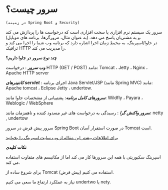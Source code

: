 # **سرور چیست؟**   
    (در زمینه Spring Boot و Security)

سرور یک سیستم نرم افزاری یا سخت افزاری است که درخواست ها را پردازش می کند و به مشتریان پاسخ می دهد. (به عنوان مثال، مرورگرها، برنامه های موبایل).            
    در جاوا/اسپرینگ، به محیط زمان اجرا اشاره دارد که برنامه وب شما را اجرا می کند و ترافیک HTTP را مدیریت می کند.
    
    

**چند نوع سرور در جاوا داریم؟**



***وب سرور*** : درخواست HTTP (GET / POST) مانند: Tomcat ، Jetty ، Nginx ، Apache HTTP server 
            

***کانتینرهای servlet*** : اجرای برنامه Java Servlet/JSP (مانند Spring MVC) مانند: Apache tomcat ، Eclipse Jetty ، undertow. 


    
***سرورهای کامل برنامه***: پشتیبانی از مشخصات جاوا مانند: Wildfly ، Payara ، Weblogic / WebSphere 
 
***سرور واکنش گرا*** : رسیدگی به درخواست های غیر مسدود کننده و ناهمزمان مانند: netty , undertow

سرور پیش فرض در سرور Spring Boot در صورت استقرار آسان Tomcat است. 




[برای اطلاعات بیشتر این مقاله از وب سایت اسپرینگ را بخوانید](https://docs.spring.io/spring-boot/how-to/webserver.html)

**نکات کلیدی**


اسپرینگ سکیوریتی با همه این سرورها کار می کند اما از مکانیسم های متفاوت استفاده می کند. 

برای شروع ساده از Tomcat (پیش فرض) استفاده می کنیم.

نیاز به عملکرد ارتفاع ما سعی می کنیم undertwo یا nety.

